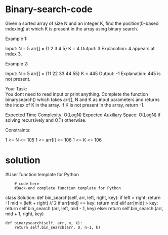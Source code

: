 # Binary-search-code
Given a sorted array of size N and an integer K, find the position(0-based indexing) at which K is present in the array using binary search.

Example 1:

Input:
N = 5
arr[] = {1 2 3 4 5} 
K = 4
Output: 3
Explanation: 4 appears at index 3.

Example 2:

Input:
N = 5
arr[] = {11 22 33 44 55} 
K = 445
Output: -1
Explanation: 445 is not present.

Your Task:  
You dont need to read input or print anything. Complete the function binarysearch() which takes arr[], N and K as input parameters and returns the index of K in the array. If K is not present in the array, return -1.


Expected Time Complexity: O(LogN)
Expected Auxiliary Space: O(LogN) if solving recursively and O(1) otherwise.


Constraints:

1 <= N <= 105
1 <= arr[i] <= 106
1 <= K <= 106


# solution

#User function template for Python

		# code here
		#Back-end complete function template for Python

class Solution:	
	def bin_search(self, arr, left, right, key):
		if left > right:
			return -1
		mid = (left + right) // 2
		if arr[mid] == key:
			return mid
		elif arr[mid] > key:
			return self.bin_search (arr, left, mid - 1, key)
		else:
			return self.bin_search (arr, mid + 1, right, key)
	
	def binarysearch(self, arr, n, k):
		return self.bin_search(arr, 0, n-1, k)
